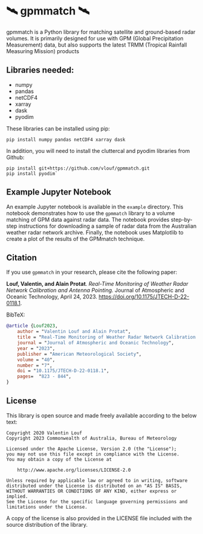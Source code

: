 # 🛰️ gpmmatch 🛰️

gpmmatch is a Python library for matching satellite and ground-based radar volumes. It is primarily designed for use with GPM (Global Precipitation Measurement) data, but also supports the latest TRMM (Tropical Rainfall Measuring Mission) products

## Libraries needed:

- numpy
- pandas 
- netCDF4
- xarray
- dask
- pyodim

These libraries can be installed using pip:
```
pip install numpy pandas netCDF4 xarray dask
```

In addition, you will need to install the cluttercal and pyodim libraries from Github:
```
pip install git+https://github.com/vlouf/gpmmatch.git
pip install pyodim`
```

## Example Jupyter Notebook

An example Jupyter notebook is available in the `example` directory. This notebook demonstrates how to use the `gpmmatch` library to a volume matching of GPM data against radar data. The notebook provides step-by-step instructions for downloading a sample of radar data from the Australian weather radar network archive. Finally, the notebook uses Matplotlib to create a plot of the results of the GPMmatch technique.

## Citation

If you use `gpmmatch` in your research, please cite the following paper:

**Louf, Valentin, and Alain Protat**. *Real-Time Monitoring of Weather Radar Network Calibration and Antenna Pointing.* Journal of Atmospheric and Oceanic Technology, April 24, 2023. https://doi.org/10.1175/JTECH-D-22-0118.1.

BibTeX:
```bibtex
@article {Louf2023,
    author = "Valentin Louf and Alain Protat",
    title = "Real-Time Monitoring of Weather Radar Network Calibration and Antenna Pointing",
    journal = "Journal of Atmospheric and Oceanic Technology",
    year = "2023",
    publisher = "American Meteorological Society",    
    volume = "40",
    number = "7",
    doi = "10.1175/JTECH-D-22-0118.1",
    pages=  "823 - 844",    
}
```

## License

This library is open source and made freely available according to the below
text:

    Copyright 2020 Valentin Louf
    Copyright 2023 Commonwealth of Australia, Bureau of Meteorology

    Licensed under the Apache License, Version 2.0 (the "License");
    you may not use this file except in compliance with the License.
    You may obtain a copy of the License at

        http://www.apache.org/licenses/LICENSE-2.0

    Unless required by applicable law or agreed to in writing, software
    distributed under the License is distributed on an "AS IS" BASIS,
    WITHOUT WARRANTIES OR CONDITIONS OF ANY KIND, either express or implied.
    See the License for the specific language governing permissions and
    limitations under the License.

A copy of the license is also provided in the LICENSE file included with the
source distribution of the library.
